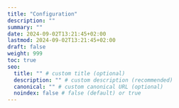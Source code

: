 ```yaml
---
title: "Configuration"
description: ""
summary: ""
date: 2024-09-02T13:21:45+02:00
lastmod: 2024-09-02T13:21:45+02:00
draft: false
weight: 999
toc: true
seo:
  title: "" # custom title (optional)
  description: "" # custom description (recommended)
  canonical: "" # custom canonical URL (optional)
  noindex: false # false (default) or true
---
```

